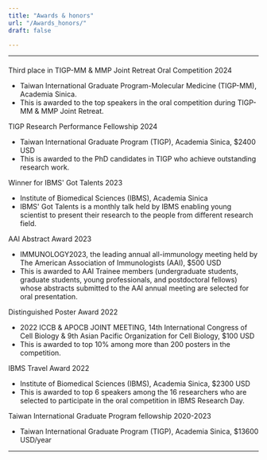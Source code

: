 ```yaml
---
title: "Awards & honors"
url: "/Awards_honors/"
draft: false

---
```


--- 
#### 
Third place in TIGP-MM & MMP Joint Retreat Oral Competition
2024
+ Taiwan International Graduate Program-Molecular Medicine (TIGP-MM), Academia Sinica.
+ This is awarded to the top speakers in the oral competition during TIGP-MM & MMP Joint Retreat.


TIGP Research Performance Fellowship
2024
+ Taiwan International Graduate Program (TIGP), Academia Sinica, $2400 USD
+ This is awarded to the PhD candidates in TIGP who achieve outstanding research work.


Winner for IBMS' Got Talents
2023
+ Institute of Biomedical Sciences (IBMS), Academia Sinica
+ IBMS' Got Talents is a monthly talk held by IBMS enabling young scientist to present their research to the people from different research field. 


AAI Abstract Award
2023
+ IMMUNOLOGY2023, the leading annual all-immunology meeting held by The American Association of Immunologists (AAI), $500 USD
+ This is awarded to AAI Trainee members (undergraduate students, graduate students, young professionals, and postdoctoral fellows) whose abstracts submitted to the AAI annual meeting are selected for oral presentation.


Distinguished Poster Award
2022
+ 2022 ICCB & APOCB JOINT MEETING, 14th International Congress of Cell Biology & 9th Asian Pacific Organization for Cell Biology, $100 USD
+ This is awarded to top 10% among more than 200 posters in the competition.


IBMS Travel Award
2022
+ Institute of Biomedical Sciences (IBMS), Academia Sinica, $2300 USD
+ This is awarded to top 6 speakers among the 16 researchers who are selected to participate in the oral competition in IBMS Research Day.


Taiwan International Graduate Program fellowship
2020-2023
+ Taiwan International Graduate Program (TIGP), Academia Sinica, $13600 USD/year
---